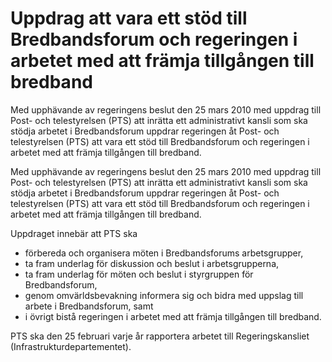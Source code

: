 # Uppdrag att vara ett stöd till Bredbandsforum och regeringen i arbetet med att främja tillgången till bredband

Med upphävande av regeringens beslut den 25 mars 2010 med uppdrag till Post- och telestyrelsen (PTS) att inrätta ett administrativt kansli som ska stödja arbetet i Bredbandsforum uppdrar regeringen åt Post- och telestyrelsen (PTS) att vara ett stöd till Bredbandsforum och regeringen i arbetet med att främja tillgången till bredband.

Med upphävande av regeringens beslut den 25 mars 2010 med uppdrag till Post- och telestyrelsen (PTS) att inrätta ett administrativt kansli som ska stödja arbetet i Bredbandsforum uppdrar regeringen åt Post- och telestyrelsen (PTS) att vara ett stöd till Bredbandsforum och regeringen i arbetet med att främja tillgången till bredband.

Uppdraget innebär att PTS ska

* förbereda och organisera möten i Bredbandsforums arbetsgrupper,
* ta fram underlag för diskussion och beslut i arbetsgrupperna,
* ta fram underlag för möten och beslut i styrgruppen för Bredbandsforum,
* genom omvärldsbevakning informera sig och bidra med uppslag till arbete i Bredbandsforum, samt
* i övrigt bistå regeringen i arbetet med att främja tillgången till bredband.

PTS ska den 25 februari varje år rapportera arbetet till Regeringskansliet (Infrastrukturdepartementet).
